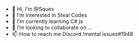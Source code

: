 - 👋 Hi, I’m @Squex
- 👀 I’m interested in Steal Codes
- 🌱 I’m currently learning C# js
- 💞️ I’m looking to collaborate on ...
- 📫 How to reach me Discord !mental issues#1948

<!---
Squexjs/Squexjs is a ✨ special ✨ repository because its `README.md` (this file) appears on your GitHub profile.
You can click the Preview link to take a look at your changes.
--->
